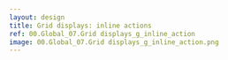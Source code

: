 ```yaml
---
layout: design
title: Grid displays: inline actions
ref: 00.Global_07.Grid displays_g_inline_action
image: 00.Global_07.Grid displays_g_inline_action.png
---
```

